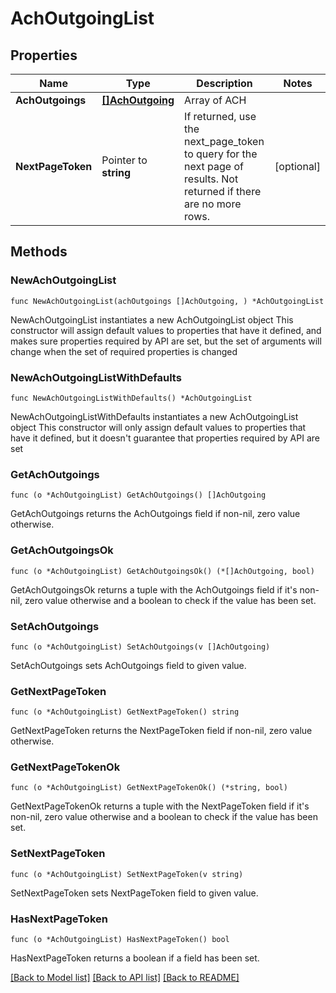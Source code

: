 # AchOutgoingList

## Properties

Name | Type | Description | Notes
------------ | ------------- | ------------- | -------------
**AchOutgoings** | [**[]AchOutgoing**](AchOutgoing.md) | Array of ACH | 
**NextPageToken** | Pointer to **string** | If returned, use the next_page_token to query for the next page of results. Not returned if there are no more rows. | [optional] 

## Methods

### NewAchOutgoingList

`func NewAchOutgoingList(achOutgoings []AchOutgoing, ) *AchOutgoingList`

NewAchOutgoingList instantiates a new AchOutgoingList object
This constructor will assign default values to properties that have it defined,
and makes sure properties required by API are set, but the set of arguments
will change when the set of required properties is changed

### NewAchOutgoingListWithDefaults

`func NewAchOutgoingListWithDefaults() *AchOutgoingList`

NewAchOutgoingListWithDefaults instantiates a new AchOutgoingList object
This constructor will only assign default values to properties that have it defined,
but it doesn't guarantee that properties required by API are set

### GetAchOutgoings

`func (o *AchOutgoingList) GetAchOutgoings() []AchOutgoing`

GetAchOutgoings returns the AchOutgoings field if non-nil, zero value otherwise.

### GetAchOutgoingsOk

`func (o *AchOutgoingList) GetAchOutgoingsOk() (*[]AchOutgoing, bool)`

GetAchOutgoingsOk returns a tuple with the AchOutgoings field if it's non-nil, zero value otherwise
and a boolean to check if the value has been set.

### SetAchOutgoings

`func (o *AchOutgoingList) SetAchOutgoings(v []AchOutgoing)`

SetAchOutgoings sets AchOutgoings field to given value.


### GetNextPageToken

`func (o *AchOutgoingList) GetNextPageToken() string`

GetNextPageToken returns the NextPageToken field if non-nil, zero value otherwise.

### GetNextPageTokenOk

`func (o *AchOutgoingList) GetNextPageTokenOk() (*string, bool)`

GetNextPageTokenOk returns a tuple with the NextPageToken field if it's non-nil, zero value otherwise
and a boolean to check if the value has been set.

### SetNextPageToken

`func (o *AchOutgoingList) SetNextPageToken(v string)`

SetNextPageToken sets NextPageToken field to given value.

### HasNextPageToken

`func (o *AchOutgoingList) HasNextPageToken() bool`

HasNextPageToken returns a boolean if a field has been set.


[[Back to Model list]](../README.md#documentation-for-models) [[Back to API list]](../README.md#documentation-for-api-endpoints) [[Back to README]](../README.md)


